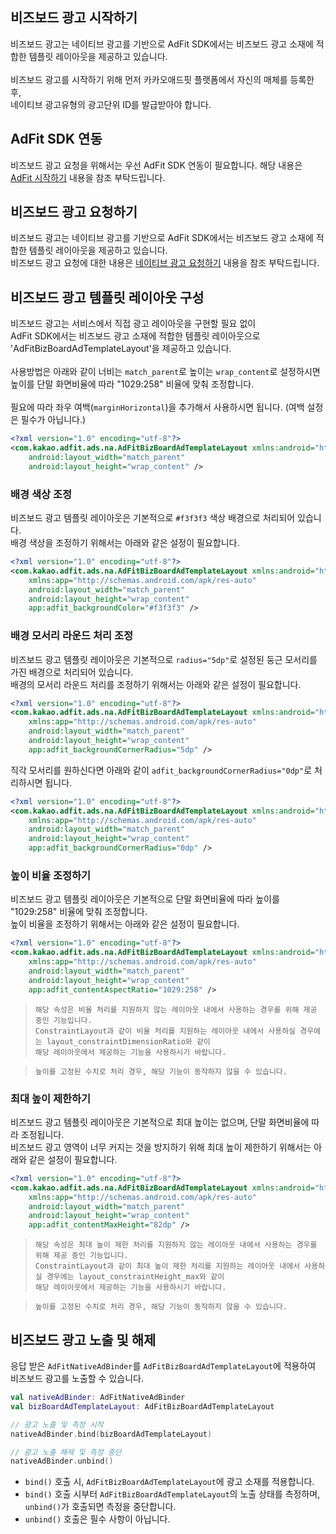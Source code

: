 ## 비즈보드 광고 시작하기

비즈보드 광고는 네이티브 광고를 기반으로 AdFit SDK에서는 비즈보드 광고 소재에 적합한 템플릿 레이아웃을 제공하고 있습니다. <br/>
<br/>
비즈보드 광고를 시작하기 위해 먼저 카카오애드핏 플랫폼에서 자신의 매체를 등록한 후, <br/>
네이티브 광고유형의 광고단위 ID를 발급받아야 합니다.


## AdFit SDK 연동

비즈보드 광고 요청을 위해서는 우선 AdFit SDK 연동이 필요합니다.
해당 내용은 [AdFit 시작하기](GUIDE.md#adfit-시작하기) 내용을 참조 부탁드립니다.


## 비즈보드 광고 요청하기

비즈보드 광고는 네이티브 광고를 기반으로 AdFit SDK에서는 비즈보드 광고 소재에 적합한 템플릿 레이아웃을 제공하고 있습니다. <br/>
비즈보드 광고 요청에 대한 내용은 [네이티브 광고 요청하기](NATIVEAD.md#네이티브-광고-요청하기) 내용을 참조 부탁드립니다.

## 비즈보드 광고 템플릿 레이아웃 구성

비즈보드 광고는 서비스에서 직접 광고 레이아웃을 구현할 필요 없이 <br/>
AdFit SDK에서는 비즈보드 광고 소재에 적합한 템플릿 레이아웃으로 'AdFitBizBoardAdTemplateLayout'을 제공하고 있습니다. <br/>
<br/>
사용방법은 아래와 같이 너비는 `match_parent`로 높이는 `wrap_content`로 설정하시면 <br/>
높이를 단말 화면비율에 따라 "1029:258" 비율에 맞춰 조정합니다. <br/>
<br/>
필요에 따라 좌우 여백(`marginHorizontal`)을 추가해서 사용하시면 됩니다. (여백 설정은 필수가 아닙니다.)

```xml
<?xml version="1.0" encoding="utf-8"?>
<com.kakao.adfit.ads.na.AdFitBizBoardAdTemplateLayout xmlns:android="http://schemas.android.com/apk/res/android"
    android:layout_width="match_parent"
    android:layout_height="wrap_content" />
```

### 배경 색상 조정

비즈보드 광고 템플릿 레이아웃은 기본적으로 `#f3f3f3` 색상 배경으로 처리되어 있습니다. <br/>
배경 색상을 조정하기 위해서는 아래와 같은 설정이 필요합니다. <br/>

```xml
<?xml version="1.0" encoding="utf-8"?>
<com.kakao.adfit.ads.na.AdFitBizBoardAdTemplateLayout xmlns:android="http://schemas.android.com/apk/res/android"
    xmlns:app="http://schemas.android.com/apk/res-auto"
    android:layout_width="match_parent"
    android:layout_height="wrap_content"
    app:adfit_backgroundColor="#f3f3f3" />
```

### 배경 모서리 라운드 처리 조정

비즈보드 광고 템플릿 레이아웃은 기본적으로 `radius="5dp"`로 설정된 둥근 모서리를 가진 배경으로 처리되어 있습니다. <br/>
배경의 모서리 라운드 처리를 조정하기 위해서는 아래와 같은 설정이 필요합니다. <br/>

```xml
<?xml version="1.0" encoding="utf-8"?>
<com.kakao.adfit.ads.na.AdFitBizBoardAdTemplateLayout xmlns:android="http://schemas.android.com/apk/res/android"
    xmlns:app="http://schemas.android.com/apk/res-auto"
    android:layout_width="match_parent"
    android:layout_height="wrap_content"
    app:adfit_backgroundCornerRadius="5dp" />
```

직각 모서리를 원하신다면 아래와 같이 `adfit_backgroundCornerRadius="0dp"`로 처리하시면 됩니다.

```xml
<?xml version="1.0" encoding="utf-8"?>
<com.kakao.adfit.ads.na.AdFitBizBoardAdTemplateLayout xmlns:android="http://schemas.android.com/apk/res/android"
    xmlns:app="http://schemas.android.com/apk/res-auto"
    android:layout_width="match_parent"
    android:layout_height="wrap_content"
    app:adfit_backgroundCornerRadius="0dp" />
```

### 높이 비율 조정하기

비즈보드 광고 템플릿 레이아웃은 기본적으로 단말 화면비율에 따라 높이를 "1029:258" 비율에 맞춰 조정합니다. <br/>
높이 비율을 조정하기 위해서는 아래와 같은 설정이 필요합니다. <br/>

```xml
<?xml version="1.0" encoding="utf-8"?>
<com.kakao.adfit.ads.na.AdFitBizBoardAdTemplateLayout xmlns:android="http://schemas.android.com/apk/res/android"
    xmlns:app="http://schemas.android.com/apk/res-auto"
    android:layout_width="match_parent"
    android:layout_height="wrap_content"
    app:adfit_contentAspectRatio="1029:258" />
```

> `해당 속성은 비율 처리를 지원하지 않는 레이아웃 내에서 사용하는 경우를 위해 제공 중인 기능입니다.` <br/>
> `ConstraintLayout과 같이 비율 처리를 지원하는 레이아웃 내에서 사용하실 경우에는 layout_constraintDimensionRatio와 같이 ` <br/>
> `해당 레이아웃에서 제공하는 기능을 사용하시기 바랍니다.` <br/>

> `높이를 고정된 수치로 처리 경우, 해당 기능이 동작하지 않을 수 있습니다.` <br/>

### 최대 높이 제한하기

비즈보드 광고 템플릿 레이아웃은 기본적으로 최대 높이는 없으며, 단말 화면비율에 따라 조정됩니다. <br/>
비즈보드 광고 영역이 너무 커지는 것을 방지하기 위해 최대 높이 제한하기 위해서는 아래와 같은 설정이 필요합니다. <br/>

```xml
<?xml version="1.0" encoding="utf-8"?>
<com.kakao.adfit.ads.na.AdFitBizBoardAdTemplateLayout xmlns:android="http://schemas.android.com/apk/res/android"
    xmlns:app="http://schemas.android.com/apk/res-auto"
    android:layout_width="match_parent"
    android:layout_height="wrap_content"
    app:adfit_contentMaxHeight="82dp" />
```

> `해당 속성은 최대 높이 제한 처리를 지원하지 않는 레이아웃 내에서 사용하는 경우를 위해 제공 중인 기능입니다.` <br/>
> `ConstraintLayout과 같이 최대 높이 제한 처리를 지원하는 레이아웃 내에서 사용하실 경우에는 layout_constraintHeight_max와 같이 ` <br/>
> `해당 레이아웃에서 제공하는 기능을 사용하시기 바랍니다.` <br/>

> `높이를 고정된 수치로 처리 경우, 해당 기능이 동작하지 않을 수 있습니다.` <br/>

## 비즈보드 광고 노출 및 해제

응답 받은 `AdFitNativeAdBinder`를 `AdFitBizBoardAdTemplateLayout`에 적용하여 비즈보드 광고를 노출할 수 있습니다.

```kotlin
val nativeAdBinder: AdFitNativeAdBinder
val bizBoardAdTemplateLayout: AdFitBizBoardAdTemplateLayout

// 광고 노출 및 측정 시작
nativeAdBinder.bind(bizBoardAdTemplateLayout)

// 광고 노출 해제 및 측정 중단
nativeAdBinder.unbind()
```

* `bind()` 호출 시, `AdFitBizBoardAdTemplateLayout`에 광고 소재를 적용합니다.
* `bind()` 호출 시부터 `AdFitBizBoardAdTemplateLayout`의 노출 상태를 측정하며, `unbind()`가 호출되면 측정을 중단합니다.
* `unbind()` 호출은 필수 사항이 아닙니다.
